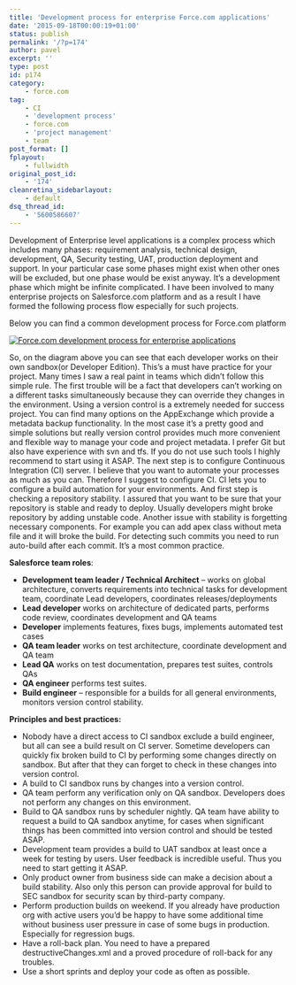 ```yaml
---
title: 'Development process for enterprise Force.com applications'
date: '2015-09-18T00:00:19+01:00'
status: publish
permalink: '/?p=174'
author: pavel
excerpt: ''
type: post
id: p174
category:
    - force.com
tag:
    - CI
    - 'development process'
    - force.com
    - 'project management'
    - team
post_format: []
fplayout:
    - fullwidth
original_post_id:
    - '174'
cleanretina_sidebarlayout:
    - default
dsq_thread_id:
    - '5600586607'
---
```

Development of Enterprise level applications is a complex process which includes many phases: requirement analysis, technical design, development, QA, Security testing, UAT, production deployment and support. In your particular case some phases might exist when other ones will be excluded, but one phase would be exist anyway. It’s a development phase which might be infinite complicated. I have been involved to many enterprise projects on Salesforce.com platform and as a result I have formed the following process flow especially for such projects.

Below you can find a common development process for Force.com platform

[![Force.com development process for enterprise applications](https://www.pavelslepenkov.info/wp-content/uploads/2013/08/Force.com-development-process-for-enterprise-applications.png)](http://www.pavelslepenkov.info/wp-content/uploads/2013/08/Force.com-development-process-for-enterprise-applications.png)

So, on the diagram above you can see that each developer works on their own sandbox(or Developer Edition). This’s a must have practice for your project. Many times I saw a real paint in teams which didn’t follow this simple rule. The first trouble will be a fact that developers can’t working on a different tasks simultaneously because they can override they changes in the environment. Using a version control is a extremely needed for success project. You can find many options on the AppExchange which provide a metadata backup functionality. In the most case it’s a pretty good and simple solutions but really version control provides much more convenient and flexible way to manage your code and project metadata. I prefer Git but also have experience with svn and tfs. If you do not use such tools I highly recommend to start using it ASAP. The next step is to configure Continuous Integration (CI) server. I believe that you want to automate your processes as much as you can. Therefore I suggest to configure CI. CI lets you to configure a build automation for your environments. And first step is checking a repository stability. I assured that you want to be sure that your repository is stable and ready to deploy. Usually developers might broke repository by adding unstable code. Another issue with stability is forgetting necessary components. For example you can add apex class without meta file and it will broke the build. For detecting such commits you need to run auto-build after each commit. It’s a most common practice.

**Salesforce team roles**:

- **Development team leader / Technical Architect** – works on global architecture, converts requirements into technical tasks for development team, coordinate Lead developers, coordinates releases/deployments
- **Lead developer** works on architecture of dedicated parts, performs code review, coordinates development and QA teams
- **Developer** implements features, fixes bugs, implements automated test cases
- **QA team leader** works on test architecture, coordinate development and QA team
- **Lead QA** works on test documentation, prepares test suites, controls QAs
- **QA engineer** performs test suites.
- **Build engineer** – responsible for a builds for all general environments, monitors version control stability.

**Principles and best practices:**

- <span style="line-height: 14px;">Nobody have a direct access to CI sandbox exclude a build engineer, but all can see a build result on CI server. Sometime developers can quickly fix broken build to CI by performing some changes directly on sandbox. But after that they can forget to check in these changes into version control.</span>
- A build to CI sandbox runs by changes into a version control.
- QA team perform any verification only on QA sandbox. Developers does not perform any changes on this environment.
- Build to QA sandbox runs by scheduler nightly. QA team have ability to request a build to QA sandbox anytime, for cases when significant things has been committed into version control and should be tested ASAP.
- Development team provides a build to UAT sandbox at least once a week for testing by users. User feedback is incredible useful. Thus you need to start getting it ASAP.
- Only product owner from business side can make a decision about a build stability. Also only this person can provide approval for build to SEC sandbox for security scan by third-party company.
- Perform production builds on weekend. If you already have production org with active users you’d be happy to have some additional time without business user pressure in case of some bugs in production. Especially for regression bugs.
- Have a roll-back plan. You need to have a prepared destructiveChanges.xml and a proved procedure of roll-back for any troubles.
- Use a short sprints and deploy your code as often as possible.
